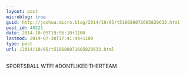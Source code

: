 ```yaml
---
layout: post
microblog: true
guid: http://joshua.micro.blog/2014/10/05/t518686071605829633.html
post_id: 40221
date: 2014-10-05T19:56:10+1100
lastmod: 2019-07-30T17:41:44+1100
type: post
url: /2014/10/05/t518686071605829633.html
---
```

SPORTSBALL WTF! #DONTLIKEEITHERTEAM
